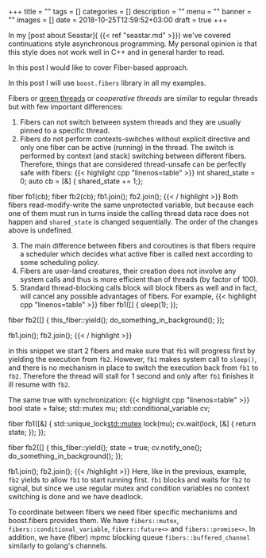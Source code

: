 +++
title = ""
tags = []
categories = []
description = ""
menu = ""
banner = ""
images = []
date = 2018-10-25T12:59:52+03:00
draft = true
+++

In my [post about Seastar]( {{< ref "seastar.md" >}}) we've covered continuations style
asynchronous programming. My personal opinion is that this style does not work well in C++ and in
general harder to read.

In this post I would like to cover Fiber-based approach.

<!--more-->

In this post I will use `boost.fibers` library in all my examples.

Fibers or [green threads](https://en.wikipedia.org/wiki/Green_threads) or *cooperative threads* are
similar to regular threads but with few important differences:

1. Fibers can not switch between system threads and they are usually pinned to a specific thread.
2. Fibers do not perform contexts-switches without explicit directive and only one fiber can be active
(running) in the thread. The switch is performed by context (and stack) switching between different
fibers. Therefore, things that are considered thread-unsafe can be perfectly safe with fibers:
{{< highlight cpp "linenos=table" >}}
  int shared_state = 0;
  auto cb = [&] { shared_state += 1;};

  fiber fb1(cb);
  fiber fb2(cb);
  fb1.join();
  fb2.join();
{{< / highlight >}}
Both fibers read-modify-write the same unprotected variable, but because each one of them must run in
turns inside the calling thread data race does not happen and `shared_state` is changed sequentially.
The order of the changes above is undefined.

3. The main difference between fibers and coroutines is that fibers require a scheduler
which decides what active fiber is called next according to some scheduling policy.
4. Fibers are user-land creatures, their creation does not involve any system calls and
thus is more efficient than of threads (by factor of 100).
5. Standard thread-blocking calls block will block fibers as well and in fact, will cancel any possible advantages
of fibers. For example,
{{< highlight cpp "linenos=table" >}}
  fiber fb1([] { sleep(1); });

  fiber fb2([] {
    this_fiber::yield();
    do_something_in_background();
  });

  fb1.join();
  fb2.join();
{{< / highlight >}}

in this snippet we start 2 fibers and make sure that `fb1` will progress first by yielding the execution
from `fb2`. However, `fb1` makes system call to `sleep()`, and there is no mechanism in place to
switch the execution back from `fb1` to `fb2`. Therefore the thread will stall for 1 second and only
after `fb1` finishes it ill resume with `fb2`.

The same true with synchronization:
{{< highlight cpp "linenos=table" >}}
  bool state = false;
  std::mutex mu;
  std::conditional_variable cv;

  fiber fb1([&] {
    std::unique_lock<std::mutex> lock(mu);
    cv.wait(lock, [&] { return state; });
  });

  fiber fb2([] {
    this_fiber::yield();
    state = true;
    cv.notify_one();
    do_something_in_background();
  });

  fb1.join();
  fb2.join();
{{< /highlight >}}
Here, like in the previous, example, `fb2` yields to allow `fb1` to start running first. `fb1` blocks
and waits for `fb2` to signal, but since we use regular mutex and condition variables
no context switching is done and we have deadlock.

To coordinate between fibers we need fiber specific mechanisms and boost.fibers provides them.
We have `fibers::mutex`, `fibers::conditional_variable`, `fibers::future<>` and `fibers::promise<>`.
In addition, we have (fiber) mpmc blocking queue `fibers::buffered_channel` similarly to
golang's channels.


